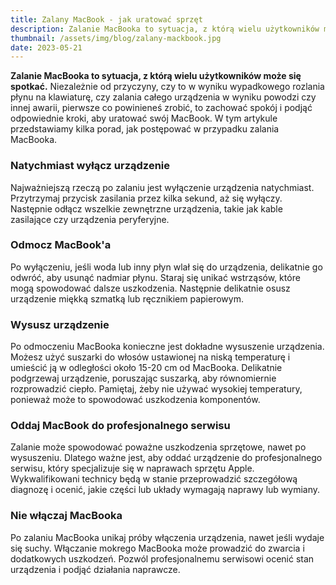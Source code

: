 ```yaml
---
title: Zalany MacBook - jak uratować sprzęt
description: Zalanie MacBooka to sytuacja, z którą wielu użytkowników może się spotkać. W tym artykule przedstawiamy kilka porad, jak postępować w przypadku zalania MacBooka.
thumbnail: /assets/img/blog/zalany-mackbook.jpg
date: 2023-05-21
---
```


**Zalanie MacBooka to sytuacja, z którą wielu użytkowników może się spotkać.** Niezależnie od przyczyny, czy to w wyniku wypadkowego rozlania płynu na klawiaturę, czy zalania całego urządzenia w wyniku powodzi czy innej awarii, pierwsze co powinieneś zrobić, to zachować spokój i podjąć odpowiednie kroki, aby uratować swój MacBook. W tym artykule przedstawiamy kilka porad, jak postępować w przypadku zalania MacBooka.

### Natychmiast wyłącz urządzenie

 Najważniejszą rzeczą po zalaniu jest wyłączenie urządzenia natychmiast. Przytrzymaj przycisk zasilania przez kilka sekund, aż się wyłączy. Następnie odłącz wszelkie zewnętrzne urządzenia, takie jak kable zasilające czy urządzenia peryferyjne.

### Odmocz MacBook'a

Po wyłączeniu, jeśli woda lub inny płyn wlał się do urządzenia, delikatnie go odwróć, aby usunąć nadmiar płynu. Staraj się unikać wstrząsów, które mogą spowodować dalsze uszkodzenia. Następnie delikatnie osusz urządzenie miękką szmatką lub ręcznikiem papierowym.

### Wysusz urządzenie

Po odmoczeniu MacBooka konieczne jest dokładne wysuszenie urządzenia. Możesz użyć suszarki do włosów ustawionej na niską temperaturę i umieścić ją w odległości około 15-20 cm od MacBooka. Delikatnie podgrzewaj urządzenie, poruszając suszarką, aby równomiernie rozprowadzić ciepło. Pamiętaj, żeby nie używać wysokiej temperatury, ponieważ może to spowodować uszkodzenia komponentów.

### Oddaj MacBook do profesjonalnego serwisu

Zalanie może spowodować poważne uszkodzenia sprzętowe, nawet po wysuszeniu. Dlatego ważne jest, aby oddać urządzenie do profesjonalnego serwisu, który specjalizuje się w naprawach sprzętu Apple. Wykwalifikowani technicy będą w stanie przeprowadzić szczegółową diagnozę i ocenić, jakie części lub układy wymagają naprawy lub wymiany.

### Nie włączaj MacBooka

Po zalaniu MacBooka unikaj próby włączenia urządzenia, nawet jeśli wydaje się suchy. Włączanie mokrego MacBooka może prowadzić do zwarcia i dodatkowych uszkodzeń. Pozwól profesjonalnemu serwisowi ocenić stan urządzenia i podjąć działania naprawcze.